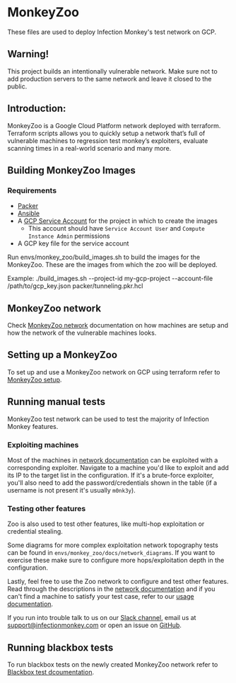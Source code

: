 # MonkeyZoo
These files are used to deploy Infection Monkey's test network on GCP.<br>

## Warning\!

This project builds an intentionally
<span class="underline">vulnerable</span> network. Make sure not to add
production servers to the same network and leave it closed to the
public.

## Introduction:

MonkeyZoo is a Google Cloud Platform network deployed with terraform.
Terraform scripts allows you to quickly setup a network that’s full of
vulnerable machines to regression test monkey’s exploiters, evaluate
scanning times in a real-world scenario and many more.

## Building MonkeyZoo Images

### Requirements
- [Packer](https://developer.hashicorp.com/packer/downloads)
- [Ansible](https://docs.ansible.com/ansible/latest/installation_guide/intro_installation.html#installing-ansible)
- A [GCP Service Account](https://developers.google.com/identity/protocols/oauth2/service-account#creatinganaccount) for the project in which to create the images
  - This account should have `Service Account User` and `Compute Instance Admin` permissions
- A GCP key file for the service account

Run envs/monkey_zoo/build_images.sh to build the images for the MonkeyZoo. These are the images from which the zoo will be deployed.

Example:
  ./build_images.sh --project-id my-gcp-project --account-file /path/to/gcp_key.json packer/tunneling.pkr.hcl

## MonkeyZoo network

Check [MonkeyZoo network](docs/zoo_network.md) documentation on how machines are setup
and how the network of the vulnerable machines looks.

## Setting up a MonkeyZoo

To set up and use a MonkeyZoo network on GCP using terraform refer to [MonkeyZoo setup](docs/zoo_setup.md).

## Running manual tests

MonkeyZoo test network can be used to test the majority of Infection Monkey features.

### Exploiting machines

Most of the machines in [network documentation](docs/zoo_network.md) can be exploited with a
corresponding exploiter. Navigate to a machine you'd like to exploit and add its IP to the target
list in the configuration. If it's a brute-force exploiter, you'll also need to add the password/credentials
shown in the table (if a username is not present it's usually `m0nk3y`).

### Testing other features

Zoo is also used to test other features, like multi-hop exploitation or credential stealing.

Some diagrams for more complex exploitation network topography tests can be found in `envs/monkey_zoo/docs/network_diagrams`.
If you want to exercise these make sure to configure more hops/exploitation depth in the configuration.

Lastly, feel free to use the Zoo network to configure and test other features. Read through the descriptions
in the [network documentation](docs/zoo_network.md) and if you can't find a machine to satisfy your test case,
refer to our [usage documentation](https://techdocs.akamai.com/infection-monkey/docs/usage).

If you run into trouble talk to us on our [Slack channel](https://infectionmonkey.slack.com/join/shared_invite/enQtNDU5MjAxMjg1MjU1LWM0NjVmNWE2ZTMzYzAxOWJiYmMxMzU0NWU3NmUxYjcyNjk0YWY2MDkwODk4NGMyNDU4NzA4MDljOWNmZWViNDU),
email us at support@infectionmonkey.com or open an issue on [GitHub](https://github.com/guardicore/monkey).

## Running blackbox tests

To run blackbox tests on the newly created MonkeyZoo network refer to [Blackbox test dcoumentation](blackbox/README.md).
